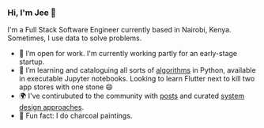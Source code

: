 ### Hi, I'm Jee 👋

I'm a Full Stack Software Engineer currently based in Nairobi, Kenya. Sometimes, I use data to solve problems.

- 🔭 I’m open for work. I'm currently working partly for an early-stage startup.
- 🌱 I’m learning and cataloguing all sorts of [algorithms](https://github.com/gitgik/data-structures-implementation) in Python, available in executable Jupyter notebooks. Looking to learn Flutter next to kill two app stores with one stone 😄
- 🌍 I've contirubuted to the community with [posts](https://scotch.io/@jee) and curated [system design approaches](https://github.com/gitgik/distributed-system-design). 
- 🎨 Fun fact: I do charcoal paintings. 



